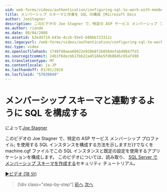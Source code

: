```yaml
---
uid: web-forms/videos/authentication/configuring-sql-to-work-with-membership-schemas
title: メンバーシップ スキーマと作業を SQL の構成 |Microsoft Docs
author: JoeStagner
description: このビデオの Joe Stagner で、特定の ASP サービス メンバーシップ プロファイル; を使用する SQL インスタンスを構成する方法を示しますだけでなく、アプリケーションを構成する.
ms.author: riande
ms.date: 08/04/2008
ms.assetid: b3edd71d-b43e-4ccb-93e5-b89bb723312c
msc.legacyurl: /web-forms/videos/authentication/configuring-sql-to-work-with-membership-schemas
msc.type: video
ms.openlocfilehash: 1748f40aea66022e928b8f2b0584efab48047fd3
ms.sourcegitcommit: 24b1f6decbb17bb22a45166e5fdb0845c65af498
ms.translationtype: MT
ms.contentlocale: ja-JP
ms.lasthandoff: 03/01/2019
ms.locfileid: "57039849"
---
```

<a name="configuring-sql-to-work-with-membership-schemas"></a>メンバーシップ スキーマと連動するように SQL を構成する
====================
によって[Joe Stagner](https://github.com/JoeStagner)

このビデオの Joe Stagner で、特定の ASP サービス メンバーシップ プロファイル; を使用する SQL インスタンスを構成する方法を示しますだけでなくを machine.cgf ファイルでこの SQL インスタンスと既定の設定を使用するアプリケーションを構成します。 このビデオについては、読み取り、 [SQL Server でメンバーシップ スキーマを作成する](../../overview/older-versions-security/membership/creating-the-membership-schema-in-sql-server-vb.md)セキュリティ チュートリアル。

[&#9654;ビデオ (18 分)](https://channel9.msdn.com/Blogs/ASP-NET-Site-Videos/configuring-sql-to-work-with-membership-schemas)

> [!div class="step-by-step"]
> [前へ](understanding-aspnet-memberships.md)
> [次へ](changing-membership-settings-in-the-default-membership-schema.md)

